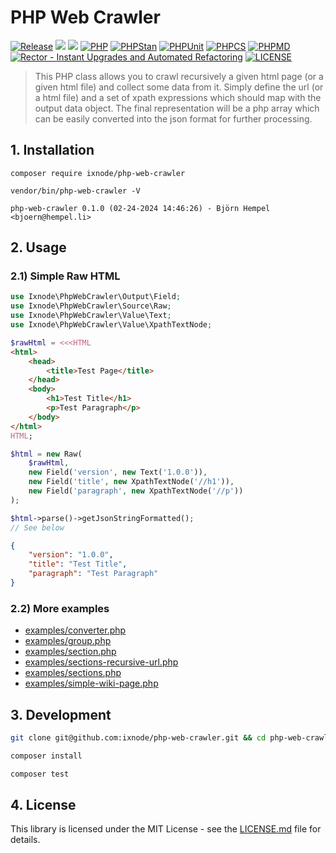 # PHP Web Crawler

[![Release](https://img.shields.io/github/v/release/ixnode/php-web-crawler)](https://github.com/ixnode/php-web-crawler/releases)
[![](https://img.shields.io/github/release-date/ixnode/php-web-crawler)](https://github.com/ixnode/php-web-crawler/releases)
![](https://img.shields.io/github/repo-size/ixnode/php-web-crawler.svg)
[![PHP](https://img.shields.io/badge/PHP-^8.2-777bb3.svg?logo=php&logoColor=white&labelColor=555555&style=flat)](https://www.php.net/supported-versions.php)
[![PHPStan](https://img.shields.io/badge/PHPStan-Level%20Max-777bb3.svg?style=flat)](https://phpstan.org/user-guide/rule-levels)
[![PHPUnit](https://img.shields.io/badge/PHPUnit-Unit%20Tests-6b9bd2.svg?style=flat)](https://phpunit.de)
[![PHPCS](https://img.shields.io/badge/PHPCS-PSR12-416d4e.svg?style=flat)](https://www.php-fig.org/psr/psr-12/)
[![PHPMD](https://img.shields.io/badge/PHPMD-ALL-364a83.svg?style=flat)](https://github.com/phpmd/phpmd)
[![Rector - Instant Upgrades and Automated Refactoring](https://img.shields.io/badge/Rector-PHP%208.2-73a165.svg?style=flat)](https://github.com/rectorphp/rector)
[![LICENSE](https://img.shields.io/github/license/ixnode/php-api-version-bundle)](https://github.com/ixnode/php-api-version-bundle/blob/master/LICENSE)

> This PHP class allows you to crawl recursively a given html page (or a given html file) and collect some data from it.
> Simply define the url (or a html file) and a set of xpath expressions which should map with the output data object.
> The final representation will be a php array which can be easily converted into the json format for further
> processing.

## 1. Installation

```shell
composer require ixnode/php-web-crawler
```

```shell
vendor/bin/php-web-crawler -V
```

```shell
php-web-crawler 0.1.0 (02-24-2024 14:46:26) - Björn Hempel <bjoern@hempel.li>
```

## 2. Usage

### 2.1) Simple Raw HTML

```php
use Ixnode\PhpWebCrawler\Output\Field;
use Ixnode\PhpWebCrawler\Source\Raw;
use Ixnode\PhpWebCrawler\Value\Text;
use Ixnode\PhpWebCrawler\Value\XpathTextNode;

$rawHtml = <<<HTML
<html>
    <head>
        <title>Test Page</title>
    </head>
    <body>
        <h1>Test Title</h1>
        <p>Test Paragraph</p>
    </body>
</html>
HTML;

$html = new Raw(
    $rawHtml,
    new Field('version', new Text('1.0.0')),
    new Field('title', new XpathTextNode('//h1')),
    new Field('paragraph', new XpathTextNode('//p'))
);

$html->parse()->getJsonStringFormatted();
// See below
```

```json
{
    "version": "1.0.0",
    "title": "Test Title",
    "paragraph": "Test Paragraph"
}
```

### 2.2) More examples

* [examples/converter.php](examples/converter.php)
* [examples/group.php](examples/group.php)
* [examples/section.php](examples/section.php)
* [examples/sections-recursive-url.php](examples/sections-recursive-url.php)
* [examples/sections.php](examples/sections.php)
* [examples/simple-wiki-page.php](examples/simple-wiki-page.php)

## 3. Development

```bash
git clone git@github.com:ixnode/php-web-crawler.git && cd php-web-crawler
```

```bash
composer install
```

```bash
composer test
```

## 4. License

This library is licensed under the MIT License - see the [LICENSE.md](/LICENSE.md) file for details.
